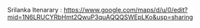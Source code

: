 Srilanka Itenarary  : https://www.google.com/maps/d/u/0/edit?mid=1N6LRUCYRbHmt2QwuP3quAQQQSWEpLKo&usp=sharing
